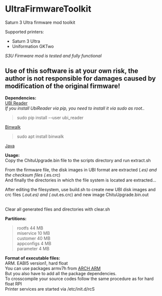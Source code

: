 

# UltraFirmwareToolkit

Saturn 3 Ultra firmware mod toolkit

Supported printers:
 - Saturn 3 Ultra
 - Uniformation GKTwo

*S3U Firmware mod is tested and fully functional* 


## Use of this software is at your own risk, the author is not responsible for damages caused by modification of the original firmware!


**Dependencies:**<br/>
[UBI Reader](https://github.com/onekey-sec/ubi_reader)<br/>
*If you install UbiReader via pip, you need to install it via sudo as root..*
> sudo pip install --user ubi_reader

[Binwalk](https://github.com/ReFirmLabs/binwalk)<br/>
> sudo apt install binwalk

[Java](https://www.azul.com/downloads/?package=jdk#zulu)

**Usage:**<br/>
Copy the ChituUpgrade.bin file to the scripts directory and run extract.sh<br/>

From the firmware file, the disk images in UBI format are extracted (*.es) and the checksum files (*.es.crc) <br/>
And finally the directories in which the file system is located are extracted... <br/>

After editing the filesystem, use build.sh to create new UBI disk images and crc files (*.out.es) and (*.out.es.crc) and new image ChituUpgrade.bin.out<br/>
<br/>

Clear all generated files and directories with clear.sh<br/>


**Partitions:**<br/>
> rootfs 44 MB<br/>
> miservice 10 MB<br/>
> customer 40 MB<br/>
> appconfigs 4 MB<br/>
> parameter 4 MB<br/>

**Format of executable files:**<br/>
ARM. EABI5 version1, hard float<br/>
You can use packages armv7h from [ARCH ARM](https://archlinuxarm.org/packages)<br/>
But you also have to add all the package dependencies.<br/>
To crosscompile your source codes follow the same procedure as for hard float RPI<br/>
Printer services are started via /etc/init.d/rcS<br/>

